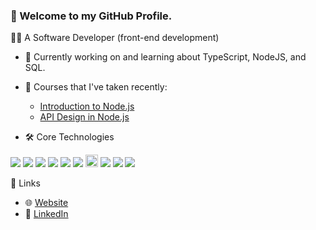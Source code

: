 ### 👋 Welcome to my GitHub Profile. 

👨‍💻️ A Software Developer (front-end development) 

- 🔭 Currently working on and learning about TypeScript, NodeJS, and SQL. 
- 🌱 Courses that I've taken recently:
    - [Introduction to Node.js](https://frontendmasters.com/courses/node-js-v3/)
    - [API Design in Node.js](https://frontendmasters.com/courses/api-design-nodejs-v4/)
  
- 🛠️ Core Technologies
<p>
  <img src="https://camo.githubusercontent.com/b7498c6d3c51145f2fa95babe25e7f6e421344752f1548b0f434f437bad3b98a/68747470733a2f2f696d672e736869656c64732e696f2f62616467652f2d5461696c77696e642532304353532d626c61636b3f7374796c653d666c61742d737175617265266c6f676f3d7461696c77696e64637373"/>
  <img src="https://camo.githubusercontent.com/5d6a79a566fea28365b2ebbf7ae9c78cefd98dce8af8d9f4093deae04180ec8f/68747470733a2f2f696d672e736869656c64732e696f2f62616467652f2d536173732d626c61636b3f7374796c653d666c61742d737175617265266c6f676f3d73617373"/>
  <img src="https://camo.githubusercontent.com/cf1a0ef083a2372d7f66b4691d5d25bfd8c098f42871e8da90edb1f32ed187c4/68747470733a2f2f696d672e736869656c64732e696f2f62616467652f2d4a6176615363726970742d626c61636b3f7374796c653d666c61742d737175617265266c6f676f3d6a617661736372697074"/>
  <img src="https://camo.githubusercontent.com/2f5910039db9d7ee8401ef96bc8ed77b545df38cb2d1b735cac600fce3654124/68747470733a2f2f696d672e736869656c64732e696f2f62616467652f2d52656163742532304a532d626c61636b3f7374796c653d666c61742d737175617265266c6f676f3d7265616374"/>
  <img src="https://camo.githubusercontent.com/8a1e8eeaf74310a9b9c95bbde57a0f6e5779479b24bbfbef3ca9bfe0de26a093/68747470733a2f2f696d672e736869656c64732e696f2f62616467652f2d526561637425323052656475782d626c61636b3f7374796c653d666c61742d737175617265266c6f676f3d7265647578"/>
   <img src="https://camo.githubusercontent.com/2955f531a895e43bfb0a30cebfad6548879ebcb58551dec15d6c42474e659b99/68747470733a2f2f696d672e736869656c64732e696f2f62616467652f2d526561637425323051756572792d626c61636b3f7374796c653d666c61742d737175617265266c6f676f3d72656163747175657279"/>
  <img src="https://camo.githubusercontent.com/031045848e4e7f6f68ab53ad36c85aff81bd36e6673de45c3899d5378ee4356f/68747470733a2f2f696d672e736869656c64732e696f2f62616467652f2d4e6f64655f4a532d626c61636b3f7374796c653d666f722d7468652d6261646765266c6f676f3d6e6f6465646f746a73" height="20px"/>
 
  <img src="https://camo.githubusercontent.com/985831ce44b32b2881cf301313b5a970228a4c382c6dcd54ff1a26d3de84015d/68747470733a2f2f696d672e736869656c64732e696f2f62616467652f2d457870726573732d626c61636b3f7374796c653d666c61742d737175617265266c6f676f3d65787072657373"/>
  <img src="https://camo.githubusercontent.com/32aada0d765c7a79f0f983b1e8552c219af956e52b9e1fec6e9aea3f0a135df0/68747470733a2f2f696d672e736869656c64732e696f2f62616467652f2d566974652d626c61636b3f7374796c653d666c61742d737175617265266c6f676f3d76697465"/>
  <img src="https://camo.githubusercontent.com/f97f7615e10d04b0307e887702c1dc952568e477a5f701c4f49038284beec353/68747470733a2f2f696d672e736869656c64732e696f2f62616467652f2d506f737467726553514c2d626c61636b3f7374796c653d666c61742d737175617265266c6f676f3d706f737467726573716c"/>
</p>

🔗 Links
- 🌐 [Website](https://usman-ubaid.github.io/portfolio/)
- 💼 [LinkedIn](https://www.linkedin.com/in/usmanubaid/)


